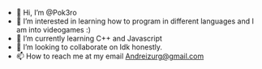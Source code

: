 - 👋 Hi, I’m @Pok3ro
- 👀 I’m interested in learning how to program in different languages and I am into videogames :)
- 🌱 I’m currently learning C++ and Javascript
- 💞️ I’m looking to collaborate on Idk honestly.
- 📫 How to reach me at my email Andreizurg@gmail.com

